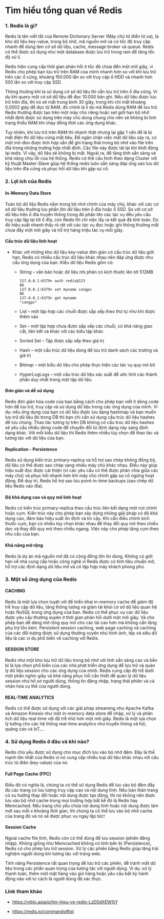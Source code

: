 # Tìm hiểu tổng quan về Redis

### 1. Redis là gì?

Redis là tên viết tắt của Remote Dictionary Server (Máy chủ từ điển từ xa), là kho dữ liệu key-value, trong bộ nhớ, mã nguồn mở và có tốc độ truy cập nhanh để dùng làm cơ sở dữ liệu, cache, message broker và queue. Redis có thể được sử dụng như một database được lưu trữ trong ram để tăng tốc độ xử lí.

Redis hiện cung cấp thời gian phản hồi ở tốc độ chưa đến một mili giây, vì Redis cho phép bạn lưu trữ trên RAM của mình nhanh hơn so với khi lưu trữ trên các ổ cứng, khoảng 150.000 lần so với truy cập ổ HDD và nhanh hơn 500 lần so với truy cập SSD.

Thông thường khi ta sử dụng cơ sở dữ liệu thì vẫn lưu trữ trên ổ đĩa cứng. Ví dụ khi query một cơ sở dữ liệu để đọc 10.000 bản ghi. Nếu dữ liệu được lưu trữ trên đĩa, thì nó sẽ mất trung bình 30 giây, trong khi chỉ mất khoảng 0,0002 giây để đọc từ RAM, đó chính là lí do mà Redis dùng RAM để lưu trữ. Redis thường được tạo trên một máy chủ riêng hoặc set giới hạn bộ nhớ nhất định được sử dụng trên máy chủ dùng chung cho nên sẽ không bị tình trạng thiếu RAM khi chạy đồng thời các ứng dụng khác.

Tuy nhiên, khi lưu trữ trên RAM thì nhanh thật nhưng lại gặp 1 vấn đề là bị mất điện thì dữ liệu cũng mất tiêu. Để ngăn chặn việc mất dữ liệu xảy ra, có một mô-đun được tích hợp sẵn để ghi trạng thái trong bộ nhớ vào file trên đĩa trong những trường hợp nhất định. Các file này được tải lại khi khởi động lại redis. Vì vậy, dữ liệu sẽ không bị mất. Ngoài ra, để tăng tính sẵn sàng và khả năng chịu lỗi của hệ thống. Redis có thể cấu hình theo dạng Cluster với kỹ thuật Master-Slave giúp hệ thống redis luôn sẵn sàng đáp ứng sao lưu dữ liệu trên đĩa cứng và phục hồi dữ liệu khi gặp sự cố.

### 2. Lợi ích của Redis

#### In-Memory Data Store

Toàn bộ dữ liệu Redis nằm trong bộ nhớ chính của máy chủ, khác với các cơ sở dữ liệu thường lưu phần lớn dữ liệu trên ổ đĩa hoặc ổ SSD. So với cơ sở dữ liệu trên ổ đĩa truyền thống trong đó phần lớn các tác vụ đều yêu cầu truy cập lặp lại tới ổ đĩa, còn Redis thì chỉ việc lấy ra kết quả đã tính toán. Do đó hiệu suất nhanh thấy rõ rệt với các tác vụ đọc hoặc ghi thông thường mất chưa đầy một mili giây và hỗ trợ hàng triệu tác vụ mỗi giây.

#### Cấu trúc dữ liệu linh hoạt

- Khác với những kho dữ liệu key-value đơn giản có cấu trúc dữ liệu giới hạn, Redis có nhiều cấu trúc dữ liệu khác nhau nên đáp ứng được nhu cầu ứng dụng của bạn. Kiểu dữ liệu Redis gồm có:

    - String – văn bản hoặc dữ liệu nhị phân có kích thước lên tới 512MB

        ```
        127.0.0.1:6379> auth redis@123
        OK
        127.0.0.1:6379> set myname congpv
        OK
        127.0.0.1:6379> get myname
        "congpv"

        ```

    - List – một tập hợp các chuỗi được sắp xếp theo thứ tự như khi được thêm vào
    
    - Set – một tập hợp chưa được sắp xếp các chuỗi, có khả năng giao cắt, liên kết và khác với các kiểu tập khác
    
    - Sorted Set – Tập được sắp xếp theo giá trị
    
    - Hash – một cấu trúc dữ liệu dùng để lưu trữ danh sách các trường và giá trị
    
    - Bitmap – một kiểu dữ liệu cho phép thực hiện các tác vụ quy mô bit

    - HyperLogLogs – một cấu trúc dữ liệu xác suất để ước tính các thành phần duy nhất trong một tập dữ liệu

#### Đơn giản và dễ sử dụng

Redis đơn giản hóa code của bạn bằng cách cho phép bạn viết ít dòng code hơn để lưu trữ, truy cập và sử dụng dữ liệu trong các ứng dụng của mình. Ví dụ: nếu ứng dụng của bạn có dữ liệu được lưu dạng hashmap và bạn muốn lưu trữ dữ liệu đó trong DB thì bạn chỉ cần sử dụng cấu trúc dữ liệu hashes để lưu chúng. Thao tác tương tự trên DB không có cấu trúc dữ liệu hashes sẽ yêu cầu nhiều dòng code để chuyển đổi từ định dạng này sang định dạng khác. Với mỗi kiểu dữ liệu thì Redis thêm nhiều tùy chọn để thao tác và tương tác với dữ liệu của bạn.

#### Replication - Persistence

Redis sử dụng kiến trúc primary-replica và hỗ trợ sao chép không đồng bộ, dữ liệu có thể được sao chép sang nhiều máy chủ khác nhau. Điều này giúp hiệu suất đọc được cải thiện (vì các yêu cầu có thể được phân chia giữa các máy chủ) và phục hồi nhanh hơn khi máy chủ chính gặp sự cố ngừng hoạt động. Để duy trì, Redis hỗ trợ sao lưu point-in-time backups (sao chép dữ liệu Redis vào đĩa).

#### Độ khả dụng cao và quy mô linh hoạt

Redis có kiến trúc primary-replica theo cấu trúc liên kết dạng một nút chính hoặc cụm. Kiến trúc này cho phép bạn xây dựng những giải pháp có độ khả dụng cao, đảm bảo hiệu suất ổn định và tin cậy. Khi cần điều chỉnh kích thước cụm, bạn có nhiều tùy chọn khác nhau để thay đổi quy mô theo chiều dọc và thay đổi quy mô theo chiều ngang. Việc này cho phép tăng cụm theo nhu cầu của bạn.

#### Khả năng mở rộng

Redis là dự án mã nguồn mở đã có cộng đồng lớn tin dùng. Không có giới hạn về nhà cung cấp hoặc công nghệ vì Redis được có tính tiêu chuẩn mở, hỗ trợ các định dạng dữ liệu mở và có tập hợp máy khách phong phú.

### 3. Một số ứng dụng của Redis

#### CACHING

Redis là một lựa chọn tuyệt vời để triển khai in-memory cache để giảm độ trễ truy cập dữ liệu, tăng thông lượng và giảm tải khỏi cơ sở dữ liệu quan hệ hoặc NoSQL trong ứng dụng của bạn. Redis có thể phục vụ các dữ liệu được yêu cầu thường xuyên ở thời gian phản hồi dưới một mili giây. Và cho phép bạn dễ dàng mở rộng quy mô cho các tải cao hơn mà không cần tăng phụ trợ tốn kém. Persistent session caching, web page caching và caching của các đối tượng được sử dụng thường xuyên như hình ảnh, tệp và siêu dữ liệu là các ví dụ phổ biến về caching với Redis.

#### SESSION STORE

Redis như một kho lưu trữ dữ liệu trong bộ nhớ với tính sẵn sàng cao và bền bỉ là lựa chọn phổ biến của các nhà phát triển ứng dụng để lưu trữ và quản lý dữ liệu session cho các ứng dụng của mình. Redis cung cấp độ trễ dưới một phần nghìn giây và khả năng phục hồi cần thiết để quản lý dữ liệu session như hồ sơ người dùng, thông tin đăng nhập, trạng thái phiên và cá nhân hóa cụ thể của người dùng.

#### REAL-TIME ANALYTICS

Redis có thể được sử dụng với các giải pháp streaming như Apache Kafka và Amazon Kinesis như một in-memory data store để nhập, xử lý và phân tích dữ liệu real-time với độ trễ nhỏ hơn một mili giây. Redis là một lựa chọn lý tưởng cho các hệ thống real-time analytics như truyền thông xã hội, quảng cáo và IoT,...

### 4. Sử dụng Redis ở đâu và khi nào?

Redis chủ yếu được sử dụng cho mục đích lưu vào bộ nhớ đệm. Đây là thế mạnh lớn nhất của Redis vì nó cung cấp nhiều loại dữ liệu khác nhau với cấu trúc từ điên (key-value) của nó.

#### Full Page Cache (FPC)

Điều đó có nghĩa là, chúng ta có thể sử dụng Redis để lưu vào bộ đệm đầy đủ các trang có lưu lượng truy cập cao và nội dung tĩnh. Nếu bản thân trang có xu hướng thay đổi hoặc nội dung được tạo động, thì nó không nên được lưu vào bộ nhớ cache trong mọi trường hợp bất kể đó là Redis hay Memcached. Nếu trang chủ yếu chứa nội dung tĩnh hoặc nội dung được làm mới sau mỗi x khoảng thời gian, thì chúng ta có thể lưu vào bộ nhớ cache của trang đó và nó sẽ được phục vụ ngay lập tức!

#### Session Cache

Ngoài cache file tĩnh, Redis còn có thể dùng để lưu session (phiên đăng nhập). Không giống như Memcached không có tính bền bỉ (Persistence), Redis có cho phép lưu trữ session. Xử lý các phiên bằng Redis giúp tăng trải nghiệm người dùng khi tương tác với trang web.

Tính năng Persistence rất quan trọng để lưu trữ các phiên, để tránh mất dữ liệu trong các phần quan trọng của tương tác với người dùng. Ví dụ: xử lý thanh toán, thêm một mặt hàng vào giỏ hàng hoặc yêu cầu bất kỳ hành động nào với tư cách là người dùng đã xác thực.


### Link tham khảo

- https://viblo.asia/p/tim-hieu-ve-redis-LzD5dXEW5jY

- https://redis.io/commands#list

